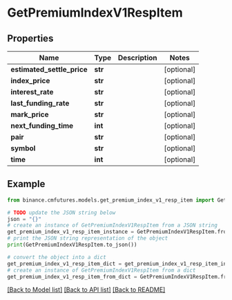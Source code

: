 # GetPremiumIndexV1RespItem


## Properties

Name | Type | Description | Notes
------------ | ------------- | ------------- | -------------
**estimated_settle_price** | **str** |  | [optional] 
**index_price** | **str** |  | [optional] 
**interest_rate** | **str** |  | [optional] 
**last_funding_rate** | **str** |  | [optional] 
**mark_price** | **str** |  | [optional] 
**next_funding_time** | **int** |  | [optional] 
**pair** | **str** |  | [optional] 
**symbol** | **str** |  | [optional] 
**time** | **int** |  | [optional] 

## Example

```python
from binance.cmfutures.models.get_premium_index_v1_resp_item import GetPremiumIndexV1RespItem

# TODO update the JSON string below
json = "{}"
# create an instance of GetPremiumIndexV1RespItem from a JSON string
get_premium_index_v1_resp_item_instance = GetPremiumIndexV1RespItem.from_json(json)
# print the JSON string representation of the object
print(GetPremiumIndexV1RespItem.to_json())

# convert the object into a dict
get_premium_index_v1_resp_item_dict = get_premium_index_v1_resp_item_instance.to_dict()
# create an instance of GetPremiumIndexV1RespItem from a dict
get_premium_index_v1_resp_item_from_dict = GetPremiumIndexV1RespItem.from_dict(get_premium_index_v1_resp_item_dict)
```
[[Back to Model list]](../README.md#documentation-for-models) [[Back to API list]](../README.md#documentation-for-api-endpoints) [[Back to README]](../README.md)


